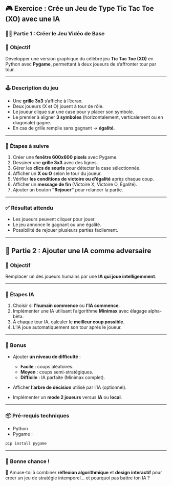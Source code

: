 ## 🎮 Exercice : Crée un Jeu de Type **Tic Tac Toe (XO)** avec une IA

### 🧑‍💻 Partie 1 : Créer le Jeu Vidéo de Base

### 🎯 Objectif

Développer une version graphique du célèbre jeu **Tic Tac Toe (XO)** en Python avec **Pygame**, permettant à deux joueurs de s’affronter tour par tour.

---

### 🕹️ Description du jeu

* Une **grille 3x3** s’affiche à l’écran.
* Deux joueurs (X et O) jouent à tour de rôle.
* Le joueur clique sur une case pour y placer son symbole.
* Le premier à aligner **3 symboles** (horizontalement, verticalement ou en diagonale) gagne.
* En cas de grille remplie sans gagnant → **égalité**.

---

### 🔧 Étapes à suivre

1. Créer une **fenêtre 600x600 pixels** avec Pygame.
2. Dessiner une **grille 3x3** avec des lignes.
3. Gérer les **clics de souris** pour détecter la case sélectionnée.
4. Afficher un **X ou O** selon le tour du joueur.
5. Vérifier **les conditions de victoire ou d’égalité** après chaque coup.
6. Afficher un **message de fin** (Victoire X, Victoire O, Égalité).
7. Ajouter un bouton **"Rejouer"** pour relancer la partie.

---

### ✅ Résultat attendu

* Les joueurs peuvent cliquer pour jouer.
* Le jeu annonce le gagnant ou une égalité.
* Possibilité de rejouer plusieurs parties facilement.

---

## 🤖 Partie 2 : Ajouter une IA comme adversaire

### 🎯 Objectif

Remplacer un des joueurs humains par une **IA qui joue intelligemment**.

---

### 🧠 Étapes IA

1. Choisir si **l’humain commence** ou **l’IA commence**.
2. Implémenter une IA utilisant l’algorithme **Minimax** avec élagage alpha-bêta.
3. À chaque tour IA, calculer le **meilleur coup possible**.
4. L’IA joue automatiquement son tour après le joueur.

---

### 🎁 Bonus

* Ajouter **un niveau de difficulté** :

  * **Facile** : coups aléatoires.
  * **Moyen** : coups semi-stratégiques.
  * **Difficile** : IA parfaite (Minimax complet).
* Afficher **l’arbre de décision** utilisé par l’IA (optionnel).
* Implémenter un **mode 2 joueurs** versus **IA** ou **local**.

---

### 📦 Pré-requis techniques

* Python
* Pygame :

```bash
pip install pygame
```

---

### 🚀 Bonne chance !

🧠 Amuse-toi à combiner **réflexion algorithmique** et **design interactif** pour créer un jeu de stratégie intemporel… et pourquoi pas battre ton IA ?